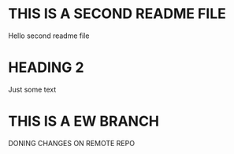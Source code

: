 # THIS IS A SECOND README FILE
Hello second readme file



# HEADING 2
Just some text

# THIS IS A EW BRANCH
DONING CHANGES ON REMOTE REPO
